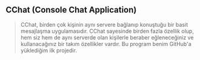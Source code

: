 ## CChat (Console Chat Application)
> CChat, birden çok kişinin aynı servere bağlanıp konuştuğu bir basit mesajlaşma uygulamasıdır. CChat sayesinde birden fazla özellik olup, hem siz hem de aynı serverde olan kişilerle beraber eğleneceğiniz ve kullanacağınız bir takım özellikler vardır. Bu program benim GitHub'a yüklediğim ilk projedir.
